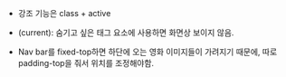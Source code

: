 - 강조 기능은 class + active
-  <span class="sr-only">(current): 숨기고 싶은 태그 요소에 사용하면 화면상 보이지 않음.

- Nav bar를 fixed-top하면 하단에 오는 영화 이미지들이 가려지기 때문에, 따로 padding-top을 줘서 위치를 조정해야함.